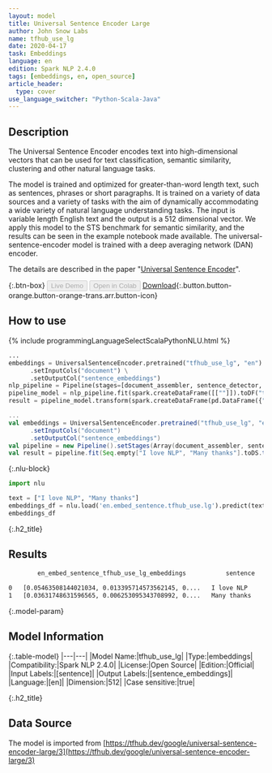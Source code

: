 ```yaml
---
layout: model
title: Universal Sentence Encoder Large
author: John Snow Labs
name: tfhub_use_lg
date: 2020-04-17
task: Embeddings
language: en
edition: Spark NLP 2.4.0
tags: [embeddings, en, open_source]
article_header:
  type: cover
use_language_switcher: "Python-Scala-Java"
---
```


## Description
The Universal Sentence Encoder encodes text into high-dimensional vectors that can be used for text classification, semantic similarity, clustering and other natural language tasks.

The model is trained and optimized for greater-than-word length text, such as sentences, phrases or short paragraphs. It is trained on a variety of data sources and a variety of tasks with the aim of dynamically accommodating a wide variety of natural language understanding tasks. The input is variable length English text and the output is a 512 dimensional vector. We apply this model to the STS benchmark for semantic similarity, and the results can be seen in the example notebook made available. The universal-sentence-encoder model is trained with a deep averaging network (DAN) encoder.

The details are described in the paper "[Universal Sentence Encoder](https://arxiv.org/abs/1803.11175)".

{:.btn-box}
<button class="button button-orange" disabled>Live Demo</button>
<button class="button button-orange" disabled>Open in Colab</button>
[Download](https://s3.amazonaws.com/auxdata.johnsnowlabs.com/public/models/tfhub_use_lg_en_2.4.0_2.4_1587136993894.zip){:.button.button-orange.button-orange-trans.arr.button-icon}

## How to use

<div class="tabs-box" markdown="1">

{% include programmingLanguageSelectScalaPythonNLU.html %}

```python
...
embeddings = UniversalSentenceEncoder.pretrained("tfhub_use_lg", "en") \
      .setInputCols("document") \
      .setOutputCol("sentence_embeddings")
nlp_pipeline = Pipeline(stages=[document_assembler, sentence_detector, tokenizer, embeddings])
pipeline_model = nlp_pipeline.fit(spark.createDataFrame([[""]]).toDF("text"))
result = pipeline_model.transform(spark.createDataFrame(pd.DataFrame({"text": ["I love NLP", "Many thanks"]})))
```

```scala
...
val embeddings = UniversalSentenceEncoder.pretrained("tfhub_use_lg", "en")
      .setInputCols("document")
      .setOutputCol("sentence_embeddings")
val pipeline = new Pipeline().setStages(Array(document_assembler, sentence_detector, tokenizer, embeddings))
val result = pipeline.fit(Seq.empty["I love NLP", "Many thanks"].toDS.toDF("text")).transform(data)
```

{:.nlu-block}
```python
import nlu

text = ["I love NLP", "Many thanks"]
embeddings_df = nlu.load('en.embed_sentence.tfhub_use.lg').predict(text, output_level='sentence')
embeddings_df
```

</div>

{:.h2_title}
## Results
```bash
        en_embed_sentence_tfhub_use_lg_embeddings	        sentence
		
0	[0.05463508144021034, 0.013395714573562145, 0....	I love NLP
1	[0.03631748631596565, 0.006253095343708992, 0....	Many thanks
```

{:.model-param}
## Model Information

{:.table-model}
|---|---|
|Model Name:|tfhub_use_lg|
|Type:|embeddings|
|Compatibility:|Spark NLP 2.4.0|
|License:|Open Source|
|Edition:|Official|
|Input Labels:|[sentence]|
|Output Labels:|[sentence_embeddings]|
|Language:|[en]|
|Dimension:|512|
|Case sensitive:|true|


{:.h2_title}
## Data Source
The model is imported from [https://tfhub.dev/google/universal-sentence-encoder-large/3](https://tfhub.dev/google/universal-sentence-encoder-large/3)

